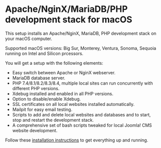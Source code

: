 # Apache/NginX/MariaDB/PHP development stack for macOS

This setup installs an Apache/NginX, MariaDB, PHP development stack on your macOS computer.

Supported macOS versions: Big Sur, Monterey, Ventura, Sonoma, Sequoia running on Intel and Silicon prcessors.

You will get a setup with the following elements:

- Easy switch between Apache or NginX webserver.
- MariaDB database server.
- PHP 7.4/8.1/8.2/8.3/8.4, multiple local sites can run concurrently with different PHP versions.
- Xdebug installed and enabled in all PHP versions.
- Option to disable/enable Xdebug.
- SSL certificates on all local websites installed automatically.
- Mailpit for easy email testing.
- Scripts to add and delete local websites and databases and to start, stop and restart the development stack.
- A comprehensive set of bash scripts tweaked for local Joomla! CMS website development.

Follow these <a href="../../blob/main/install.md">installation instructions</a> to get everything up and running.
